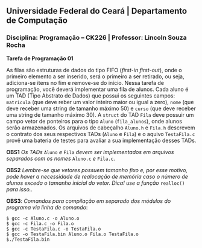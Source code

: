 ## **Universidade Federal do Ceará** | **Departamento de Computação**
### **Disciplina: Programação – CK226** | **Professor: Lincoln Souza Rocha**

**Tarefa de Programação 01**

As filas são estruturas de dados do tipo FIFO (*first-in first-out*), onde o primeiro elemento a ser inserido, será o primeiro a ser retirado, ou seja, adiciona-se itens no fim e remove-se do início. Nessa tarefa de programação, você deverá implementar uma fila de alunos. Cada aluno é um TAD (Tipo Abstrato de Dados) que possui os seguintes campos: `matricula` (que deve reber um valor inteiro maior ou igual a zero), `nome` (que deve receber uma string de tamanho máximo 50) e `curso` (que deve receber uma string de tamanho máximo 30). A `struct` do TAD `Fila` deve possuir um campo vetor de ponteiros para o tipo `Aluno` (`fila_alunos`), onde alunos serão armazenados. Os arquivos de cabeçalho `Aluno.h` e `Fila.h` descrevem o contrato dos seus respectivos TADs (`Aluno` e `Fila`) e o aquivo `TestaFila.c` provê uma bateria de testes para avaliar a sua implementação desses TADs. 

**OBS1** *Os TADs* `Aluno` *e* `Fila` *devem ser implementados em arquivos separados com os nomes* `Aluno.c` *e* `Fila.c`.

**OBS2** *Lembre-se que vetores possuem tamanho fixo e, por esse motivo, pode haver a necessidade de realocação de memória caso o número de alunos exceda o tamanho inicial do vetor. Dica! use a função* `realloc()` *para isso.*.

**OBS3**: *Comandos para compilação em separado dos módulos do programa via linha de comando*:
```
$ gcc -c Aluno.c -o Aluno.o
$ gcc -c Fila.c -o Fila.o
$ gcc -c TestaFila.c -o TestaFila.o
$ gcc -o TestaFila.bin Aluno.o Fila.o TestaFila.o
$./TestaFila.bin
```
